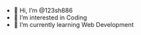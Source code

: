 - 👋 Hi, I’m @123sh886
- 👀 I’m interested in Coding
- 🌱 I’m currently learning Web Development
<!---
123sh886/123sh886 is a ✨ special ✨ repository because its `README.md` (this file) appears on your GitHub profile.
You can click the Preview link to take a look at your changes.
--->
